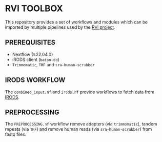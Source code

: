 # RVI TOOLBOX

This repository provides a set of workflows and modules which can be imported by multiple pipelines used by the [RVI project](https://www.sanger.ac.uk/group/respiratory-virus-and-microbiome-initiative/).

## PREREQUISITES
- Nextflow (≥22.04.0)
- iRODS client (`baton-do`)
- `Trimmomatic`, `TRF` and `sra-human-scrubber`

## IRODS WORKFLOW

The `combined_input.nf` and `irods.nf` provide workflows to fetch data from [IRODS](https://irods.org/).


## PREPROCESSING

The `PREPROCESSING.nf` workflow remove adapters (via `trimmomatic`), tandem repeats (via `TRF`) and remove human reads (via `sra-human-scrubber`) from fastq files.